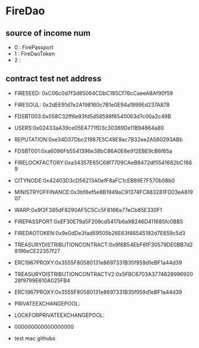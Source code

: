 # FireDao

## source of income num
 - 0 : FirePassport
 - 1 : FireDaoToken
 - 2 : 

## contract test net address 
 - FIRESEED: 0xC06c0d7f3d85064CDbC185Cf76cCaeeA8Af90f59
 - FIRESOUL: 0x2dEE91d7e2A198160c7B1e0E94a1999Ed237A878
 - FDSBT003:0x058C32ff6e93fd5d58598f6540063d7c00a2c49B
 - USERS:0x02433aA39ce05EA771fD3c30369De11B94864a80
 - REPUTATION:0xe34D37Dbc21987E5C49E9ac7B32ee2A560293ABb
 - FDSBT001:0xa6096Fb5541396e38bC86A0E6e912EBE9cB6f65a
 - FIRELOCKFACTORY:0xa34357E65C68f7709CAeB8472df5541682bC1669
 - CITYNODE:0x42403D3cD56213A0efF8aFC1cEB89E7F570b08b0
 - MINISTRYOFFINANCE:0x3bf8ef5e8B1949aC91374FC883281FD03eA81907
 - WARP:0x9f2F385dF8290AF5C5Cc5F8166a77eCb85E330F1
 - FIREPASSPORT:0xEF30E79a5F209cd5417b6a9B246D411685fc0BB5
 - FIREDAOTOKEN:0x9e0dDe3fad69505b26E63f46545192d7E659c5d3
 
 - TREASURYDISTRIBUTIONCONTRACT:0x9f6B54EbF6fF30579DE0BB7d28196eCE22357f27
 - ERC1967PROXY:0x3555F80580131e8697331B35f959d1eBF1a44d39
 - TREASURYDISTRIBUTIONCONTRACTV2:0x5FBC6703A377462899692028f9799E610A025FB4
 - ERC1967PROXY:0x3555F80580131e8697331B35f959d1eBF1a44d39
 - PRIVATEEXCHANGEPOOL:
 - LOCKFORPRIVATEEXCHANGEPOOL:
 - 000000000000000000
 - test mac githubs